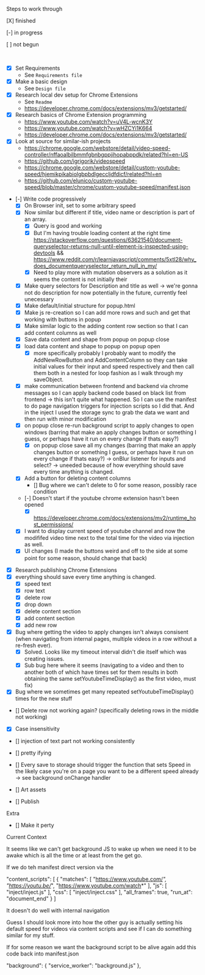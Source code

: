 Steps to work through

[X] finished

[-] in progress

[ ] not begun

<br/>

- [X] Set Requirements
    - See `Requirements file`
- [X] Make a basic design
    - See `Design file`
- [X] Research local dev setup for Chrome Extensions
    - See `Readme`
    - https://developer.chrome.com/docs/extensions/mv3/getstarted/
- [X] Research basics of Chrome Extension programming
    - https://www.youtube.com/watch?v=uV4L-wcnK3Y
    - https://www.youtube.com/watch?v=wHZCYi1K664
    - https://developer.chrome.com/docs/extensions/mv3/getstarted/
- [X] Look at source for similar-ish projects
    - https://chrome.google.com/webstore/detail/video-speed-controller/nffaoalbilbmmfgbnbgppjihopabppdk/related?hl=en-US
    - https://github.com/igrigorik/videospeed
    - https://chrome.google.com/webstore/detail/custom-youtube-speed/hjemikpikabiolgbpbdlgeccljdfdicf/related?hl=en
    - https://github.com/elunico/custom-youtube-speed/blob/master/chrome/custom-youtube-speed/manifest.json
- [-] Write code progressively
    - [X] On Browser init, set to some arbitrary speed 
    - [X] Now similar but different if title, video name or description is part of an array. 
        - [X] Query is good and working 
        - [X] But I'm having trouble loading content at the right time https://stackoverflow.com/questions/63621540/document-queryselector-returns-null-until-element-is-inspected-using-devtools && https://www.reddit.com/r/learnjavascript/comments/5xtl28/why_does_documentqueryselector_return_null_in_my/
        - [X] Need to play more with mutation observers as a solution as it seems the content is not initially their
    - [X] Make query selectors for Description and title as well -> we're gonna not do description for now potentially in the future, currently feel unecessary
    - [X] Make default/initial structure for popup.html
    - [X] Make js re-creation so I can add more rows and such and get that working with buttons in popup
    - [X] Make similar logic to the adding content row section so that I can add content columns as well
    - [X] Save data content and shape from popup on popup close 
    - [X] load data content and shape to popup on popup open 
        - [X] more specifically probably I probably want to modify the AddNewRowButton and AddContentColumn so they can take initial values for their input and speed respectively and then call them both in a nested for loop fashion as I walk through my saveObject.
    - [X] make communication between frontend and backend via chrome messages so I can apply backend code based on black list from frontend -> this isn't quite what happened. So I can use the manifest to do page navigation triggers for injection scripts so I did that. And in the inject I used the storage sync to grab the data we want and then run  with minor modification
    - [X] on popup close re-run background script to apply changes to open windows (barring that make an apply changes button or something I guess, or perhaps have it run on every change if thats easy?)
        - [X] on popup close save all my changes (barring that make an apply changes button or something I guess, or perhaps have it run on every change if thats easy?) -> onBlur listener for inputs and select? -> uneeded because of how everything should save every time anything is changed. 
    - [X] Add a button for deleting content columns
        - [] Bug where we can't delete to 0 for some reason, possibly race condition
    - [-] Doesn't start if the youtube chrome extension hasn't been opened
        - [X] https://developer.chrome.com/docs/extensions/mv2/runtime_host_permissions/
    - [X] I want to display current speed of youtube channel and now the modififed video time next to the total time for the video via injection as well. 
    - [X] UI changes (I made the buttons weird and off to the side at some point for some reason, should change that back)
- [X] Research publishing Chrome Extensions 
- [X] everything should save every time anything is changed. 
    - [X] speed text 
    - [X] row text
    - [X] delete row 
    - [X] drop down 
    - [X] delete content section 
    - [X] add content section 
    - [X] add new row
- [X] Bug where getting the video to apply changes isn't always consisent (when navigating from internal pages, multiple videos in a row without a re-fresh ever).
    - [X] Solved. Looks like my timeout interval didn't die itself which was creating issues. 
    - [X] Sub bug here where it seems (navigating to a video and then to another both of which have times set for them results in both obtaining the same setYoutubeTimeDisplay() as the first video, must fix)
- [X] Bug where we sometimes get many repeated setYoutubeTimeDisplay() times for the new stuff
- [] Delete row not working again? (specifically deleting rows in the middle not working)
- [X] Case insensitivity
- [] injection of text part not working consistently
- [] pretty ifying

- [] Every save to storage should trigger the function that sets Speed in the likely case you're on a page you want to be a different speed already -> see background onChange handler
- [] Art assets
- [] Publish

Extra
- [] Make it perty 
















Current Context

It seems like we can't get background JS to wake up when we need it to be awake which is all the time or at least from the get go. 

If we do teh manifest direct version via the 

"content_scripts": [
        {
            "matches": [
                "https://www.youtube.com/*",
                "https://youtu.be/*",
                "https://www.youtube.com/watch*"
            ],
            "js": [
                "inject/inject.js"
            ],
            "css": [
                "inject/inject.css"
            ],
            "all_frames": true,
            "run_at": "document_end"
        }
    ]

It doesn't do well with internal navigation

Guess I should look more into how the other guy is actually setting his default speed for videos via content scripts and see if I can do something similar for my stuff. 



If for some reason we want the background script to be alive again add this code back into manifest.json

"background": {
        "service_worker": "background.js"
    },